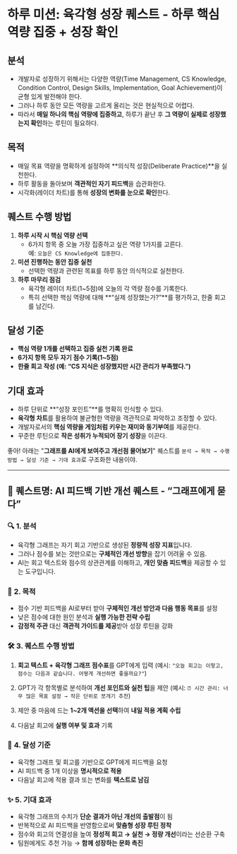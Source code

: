 # 하루 미션: 육각형 성장 퀘스트 - 하루 핵심 역량 집중 + 성장 확인

## 분석
- 개발자로 성장하기 위해서는 다양한 역량(Time Management, CS Knowledge, Condition Control, Design Skills, Implementation, Goal Achievement)이 균형 있게 발전해야 한다.
- 그러나 하루 동안 모든 역량을 고르게 올리는 것은 현실적으로 어렵다.  
- 따라서 **매일 하나의 핵심 역량에 집중하고**, 하루가 끝난 후 **그 역량이 실제로 성장했는지 확인**하는 루틴이 필요하다.

## 목적
- 매일 목표 역량을 명확하게 설정하여 **의식적 성장(Deliberate Practice)**을 실천한다.
- 하루 활동을 돌아보며 **객관적인 자기 피드백**을 습관화한다.
- 시각화(레이더 차트)를 통해 **성장의 변화를 눈으로 확인**한다.

## 퀘스트 수행 방법
1. **하루 시작 시 핵심 역량 선택**  
   - 6가지 항목 중 오늘 가장 집중하고 싶은 역량 1가지를 고른다.  
     예: `오늘은 CS Knowledge에 집중한다.`
2. **미션 진행하는 동안 집중 실천**  
   - 선택한 역량과 관련된 목표를 하루 동안 의식적으로 실천한다.
3. **하루 마무리 점검**  
   - 육각형 레이더 차트(1~5점)에 오늘의 각 역량 점수를 기록한다.
   - 특히 선택한 핵심 역량에 대해 **“실제 성장했는가?”**를 평가하고, 한줄 회고를 남긴다.

## 달성 기준
- **핵심 역량 1개를 선택하고 집중 실천 기록 완료**  
- **6가지 항목 모두 자기 점수 기록(1~5점)**  
- **한줄 회고 작성 (예: “CS 지식은 성장했지만 시간 관리가 부족했다.”)**    
  
## 기대 효과  
- 하루 단위로 **“성장 포인트”**를 명확히 인식할 수 있다.   
- **육각형 차트**를 활용하여 불균형한 역량을 객관적으로 파악하고 조정할 수 있다.   
- 개발자로서의 **핵심 역량을 게임처럼 키우는 재미와 동기부여**를 제공한다.   
- 꾸준한 루틴으로 **작은 성취가 누적되어 장기 성장**을 이끈다.


좋아! 아래는 "**그래프를 AI에게 보여주고 개선점 물어보기**" 퀘스트를 `분석 → 목적 → 수행 방법 → 달성 기준 → 기대 효과`로 구조화한 내용이야.

---

## 🎯 **퀘스트명: AI 피드백 기반 개선 퀘스트 - “그래프에게 묻다”**


### 🔍 **1. 분석**

* 육각형 그래프는 자기 회고 기반으로 생성된 **정량적 성장 지표**입니다.
* 그러나 점수를 보는 것만으로는 **구체적인 개선 방향**을 잡기 어려울 수 있음.
* AI는 회고 텍스트와 점수의 상관관계를 이해하고, **개인 맞춤 피드백**을 제공할 수 있는 도구입니다.


### 🎯 **2. 목적**

* 점수 기반 피드백을 AI로부터 받아 **구체적인 개선 방안과 다음 행동 목표**를 설정
* 낮은 점수에 대한 원인 분석과 **실행 가능한 전략 수립**
* **감정적 주관** 대신 **객관적 가이드를 제공**받아 성장 루틴을 강화


### 🛠️ **3. 퀘스트 수행 방법**

1. **회고 텍스트 + 육각형 그래프 점수표**를 GPT에게 입력
   (예시: `"오늘 회고는 이렇고, 점수는 다음과 같습니다. 어떻게 개선하면 좋을까요?"`)

2. GPT가 각 항목별로 분석하여 **개선 포인트와 실천 팁**을 제안
   (예시: `⏰ 시간 관리: 너무 많은 목표 설정 → 작은 단위로 쪼개기 추천`)

3. 제안 중 마음에 드는 **1\~2개 액션을 선택**하여 **내일 적용 계획 수립**

4. 다음날 회고에 **실행 여부 및 효과** 기록


### 🎯 **4. 달성 기준**

* 육각형 그래프 및 회고를 기반으로 GPT에게 피드백을 요청
* AI 피드백 중 1개 이상을 **명시적으로 적용**
* 다음날 회고에 적용 결과 또는 변화를 **텍스트로 남김**


### ✨ **5. 기대 효과**

* 육각형 그래프의 수치가 **단순 결과가 아닌 개선의 출발점**이 됨
* 반복적으로 AI 피드백을 반영함으로써 **맞춤형 성장 루틴 정착**
* 점수와 회고의 연결성을 높여 **정성적 회고 → 실천 → 정량 개선**이라는 선순환 구축
* 팀원에게도 추천 가능 → **함께 성장하는 문화 촉진**
